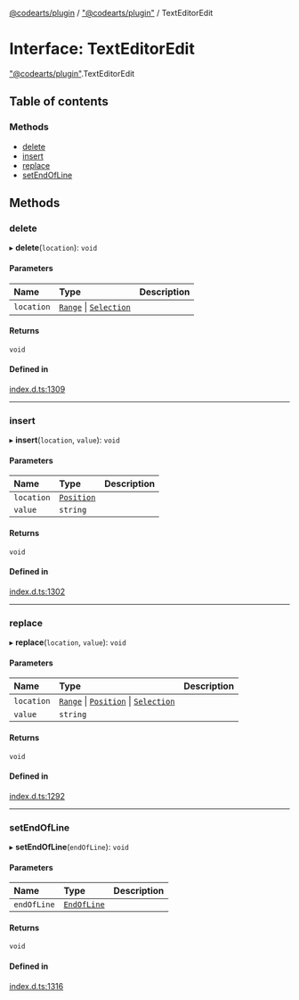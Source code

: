 [@codearts/plugin](../README.md) / ["@codearts/plugin"](../modules/_codearts_plugin_.md) / TextEditorEdit

# Interface: TextEditorEdit

["@codearts/plugin"](../modules/_codearts_plugin_.md).TextEditorEdit

## Table of contents

### Methods

- [delete](codearts_plugin_.TextEditorEdit.md#delete)
- [insert](codearts_plugin_.TextEditorEdit.md#insert)
- [replace](codearts_plugin_.TextEditorEdit.md#replace)
- [setEndOfLine](codearts_plugin_.TextEditorEdit.md#setendofline)

## Methods

### delete

▸ **delete**(`location`): `void`

#### Parameters

| Name | Type | Description |
| :------ | :------ | :------ |
| `location` | [`Range`](../classes/codearts_plugin_.Range.md) \| [`Selection`](../classes/codearts_plugin_.Selection.md) |  |

#### Returns

`void`

#### Defined in

[index.d.ts:1309](https://github.com/huaweicloud/cloudide-plugin-api/blob/3b0eee8/index.d.ts#L1309)

___

### insert

▸ **insert**(`location`, `value`): `void`

#### Parameters

| Name | Type | Description |
| :------ | :------ | :------ |
| `location` | [`Position`](../classes/codearts_plugin_.Position.md) |  |
| `value` | `string` |  |

#### Returns

`void`

#### Defined in

[index.d.ts:1302](https://github.com/huaweicloud/cloudide-plugin-api/blob/3b0eee8/index.d.ts#L1302)

___

### replace

▸ **replace**(`location`, `value`): `void`

#### Parameters

| Name | Type | Description |
| :------ | :------ | :------ |
| `location` | [`Range`](../classes/codearts_plugin_.Range.md) \| [`Position`](../classes/codearts_plugin_.Position.md) \| [`Selection`](../classes/codearts_plugin_.Selection.md) |  |
| `value` | `string` |  |

#### Returns

`void`

#### Defined in

[index.d.ts:1292](https://github.com/huaweicloud/cloudide-plugin-api/blob/3b0eee8/index.d.ts#L1292)

___

### setEndOfLine

▸ **setEndOfLine**(`endOfLine`): `void`

#### Parameters

| Name | Type | Description |
| :------ | :------ | :------ |
| `endOfLine` | [`EndOfLine`](../enums/codearts_plugin_.EndOfLine.md) |  |

#### Returns

`void`

#### Defined in

[index.d.ts:1316](https://github.com/huaweicloud/cloudide-plugin-api/blob/3b0eee8/index.d.ts#L1316)
